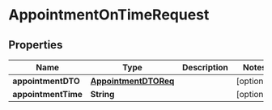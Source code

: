 # AppointmentOnTimeRequest

## Properties
Name | Type | Description | Notes
------------ | ------------- | ------------- | -------------
**appointmentDTO** | [**AppointmentDTOReq**](AppointmentDTOReq.md) |  |  [optional]
**appointmentTime** | **String** |  |  [optional]
